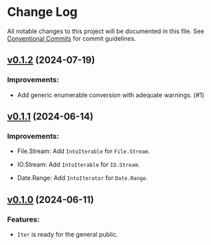# Change Log

All notable changes to this project will be documented in this file.
See [Conventional Commits](Https://conventionalcommits.org) for commit guidelines.

<!-- changelog -->

## [v0.1.2](https://github.com/ash-project/iterex/compare/v0.1.1...v0.1.2) (2024-07-19)




### Improvements:

* Add generic enumerable conversion with adequate warnings. (#1)

## [v0.1.1](https://github.com/ash-project/iterex/compare/v0.1.0...v0.1.1) (2024-06-14)




### Improvements:

* File.Stream: Add `IntoIterable` for `File.Stream`.

* IO.Stream: Add `IntoIterable` for `IO.Stream`.

* Date.Range: Add `IntoIterator` for `Date.Range`.

## [v0.1.0](https://github.com/ash-project/iterex/compare/v0.1.0...v0.1.0) (2024-06-11)




### Features:

* `Iter` is ready for the general public.
